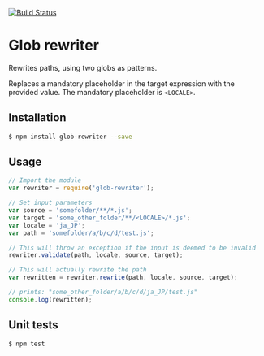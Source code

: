 [![Build Status](https://travis-ci.org/roccivic/glob-rewriter.svg)](https://travis-ci.org/roccivic/glob-rewriter)

# Glob rewriter

Rewrites paths, using two globs as patterns.

Replaces a mandatory placeholder in the target expression with the provided value. The mandatory placeholder is ```<LOCALE>```.

## Installation

```sh
$ npm install glob-rewriter --save
```

## Usage
```js
// Import the module
var rewriter = require('glob-rewriter');

// Set input parameters
var source = 'somefolder/**/*.js';
var target = 'some_other_folder/**/<LOCALE>/*.js';
var locale = 'ja_JP';
var path = 'somefolder/a/b/c/d/test.js';

// This will throw an exception if the input is deemed to be invalid
rewriter.validate(path, locale, source, target);

// This will actually rewrite the path
var rewritten = rewriter.rewrite(path, locale, source, target);

// prints: "some_other_folder/a/b/c/d/ja_JP/test.js"
console.log(rewritten);
```

## Unit tests
```sh
$ npm test
```
